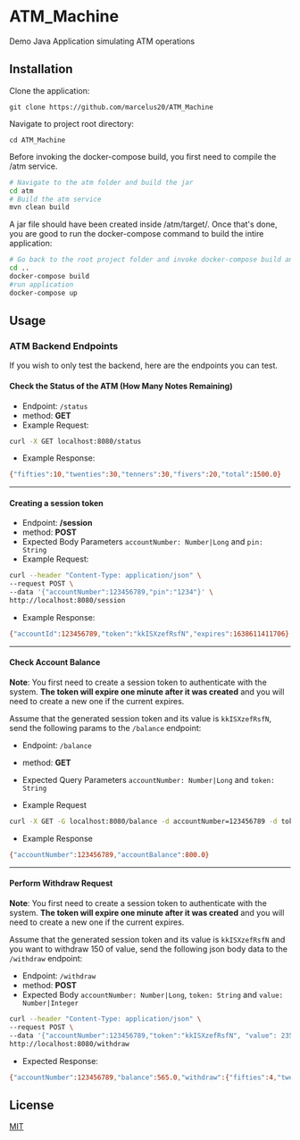 # ATM_Machine
Demo Java Application simulating ATM operations

## Installation
Clone the application:
```
git clone https://github.com/marcelus20/ATM_Machine
```

Navigate to project root directory:
```
cd ATM_Machine
```

Before invoking the docker-compose build, you first need to compile the /atm service. 

```bash
# Navigate to the atm folder and build the jar
cd atm
# Build the atm service
mvn clean build
```

A jar file should have been created inside /atm/target/. Once that's done, you are good to run the docker-compose command to build the intire application: 

```bash
# Go back to the root project folder and invoke docker-compose build and up
cd ..
docker-compose build
#run application
docker-compose up
```

## Usage

### ATM Backend Endpoints
If you wish to only test the backend, here are the endpoints you can test. 

#### Check the Status of the ATM (How Many Notes Remaining)

- Endpoint: ```/status```
- method: **GET**
- Example Request: 
```bash
curl -X GET localhost:8080/status
```
- Example Response:
```bash
{"fifties":10,"twenties":30,"tenners":30,"fivers":20,"total":1500.0}
```
---
#### Creating a session token
- Endpoint: **/session**
- method: **POST**
- Expected Body Parameters ```accountNumber: Number|Long``` and ```pin: String``` 
- Example Request:
```bash
curl --header "Content-Type: application/json" \
--request POST \
--data '{"accountNumber":123456789,"pin":"1234"}' \
http://localhost:8080/session
```
- Example Response:
```bash
{"accountId":123456789,"token":"kkISXzefRsfN","expires":1638611411706} #It lasts only one minute!
```
---
#### Check Account Balance 
**Note**: You first need to create a session token to authenticate with the system. **The token will expire one minute after it was created** and you will need to create a new one if the current expires.

Assume that the generated session token and its value is ```kkISXzefRsfN```,  send the following params to the ```/balance``` endpoint:
- Endpoint: ```/balance```
- method: **GET**
- Expected Query Parameters ```accountNumber: Number|Long``` and ```token: String``` 

- Example Request
```bash
curl -X GET -G localhost:8080/balance -d accountNumber=123456789 -d token=hHZaMIzrxaQc # Assuming that token hasn't expired.
```

- Example Response
```bash
{"accountNumber":123456789,"accountBalance":800.0}
```
---
#### Perform Withdraw Request
**Note**: You first need to create a session token to authenticate with the system. **The token will expire one minute after it was created** and you will need to create a new one if the current expires.

Assume that the generated session token and its value is ```kkISXzefRsfN``` and you want to withdraw 150 of value, send the following json body data to the ```/withdraw``` endpoint:
- Endpoint: ```/withdraw```
- method: **POST**
- Expected Body ```accountNumber: Number|Long```, ```token: String``` and ```value: Number|Integer``` 

```bash
curl --header "Content-Type: application/json" \
--request POST \
--data '{"accountNumber":123456789,"token":"kkISXzefRsfN", "value": 235}' \
http://localhost:8080/withdraw

```
- Expected Response:
```bash
{"accountNumber":123456789,"balance":565.0,"withdraw":{"fifties":4,"twenties":1,"tenners":1,"fivers":1,"total":235}}
```

## License
[MIT](https://choosealicense.com/licenses/mit/)

